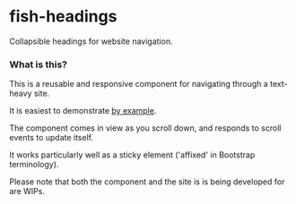 # fish-headings
Collapsible headings for website navigation.

### What is this?

This is a reusable and responsive component for navigating through a text-heavy site.

It is easiest to demonstrate 
[by example](http://mister-fish.net/migranten).

The component comes in view as you scroll down, and responds to scroll events to update itself.

It works particularly well as a sticky element ('affixed' in Bootstrap terminology).

Please note that both the component and the site is is being developed for are WIPs.
